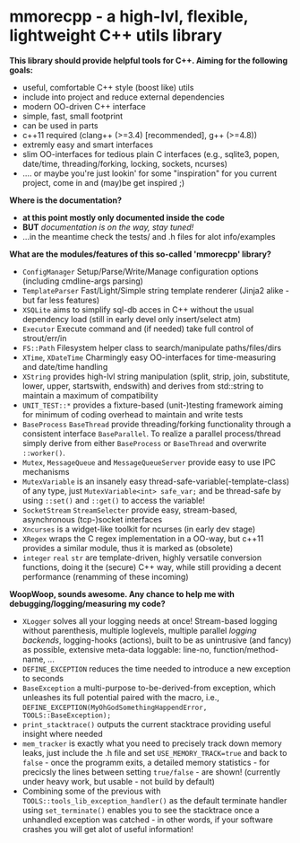 mmorecpp - a high-lvl, flexible, lightweight C++ utils library
===========================================================================

**This library should provide helpful tools for C++. Aiming for the following
goals:**

* useful, comfortable C++ style (boost like) utils
* include into project and reduce external dependencies
* modern OO-driven C++ interface
* simple, fast, small footprint
* can be used in parts
* c++11 required (clang++ (>=3.4) [recommended], g++ (>=4.8))
* extremly easy and smart interfaces
* slim OO-interfaces for tedious plain C interfaces (e.g., sqlite3, popen, date/time, threading/forking, locking, sockets, ncurses)
* .... or maybe you're just lookin' for some "inspiration" for you current project, come in and (may)be get inspired ;)

**Where is the documentation?**

* **at this point mostly only documented inside the code**
* **BUT** *documentation is on the way, stay tuned!*
* ...in the meantime check the tests/ and .h files for alot info/examples


**What are the modules/features of this so-called 'mmorecpp' library?**

* `ConfigManager` Setup/Parse/Write/Manage configuration options (including cmdline-args parsing) 
* `TemplateParser` Fast/Light/Simple string template renderer (Jinja2 alike - but far less features)
* `XSQLite` aims to simplify sql-db acces in C++ without the usual dependency load (still in early devel only insert/select atm)
* `Executor` Execute command and (if needed) take full control of strout/err/in
* `FS::Path` Filesystem helper class to search/manipulate paths/files/dirs
* `XTime`, `XDateTime` Charmingly easy OO-interfaces for time-measuring and date/time handling
* `XString` provides high-lvl string manipulation (split, strip, join, substitute, lower, upper, startswith, endswith) and derives from std::string to maintain a maximum of compatibility
* `UNIT_TEST::*` provides a fixture-based (unit-)testing framework aiming for minimum of coding overhead to maintain and write tests
* `BaseProcess` `BaseThread` provide threading/forking functionality through a consistent interface `BaseParallel`. To realize a parallel process/thread simply derive from either `BaseProcess` or `BaseThread` and overwrite `::worker()`.
* `Mutex`, `MessageQueue` and `MessageQueueServer` provide easy to use IPC mechanisms
* `MutexVariable` is an insanely easy thread-safe-variable(-template-class) of any type, just `MutexVariable<int> safe_var;` and be thread-safe by using `::set()` and `::get()` to access the variable!
* `SocketStream` `StreamSelecter` provide easy, stream-based, asynchronous (tcp-)socket interfaces
* `Xncurses` is a widget-like toolkit for ncurses (in early dev stage)
* `XRegex` wraps the C regex implementation in a OO-way, but c++11 provides a similar module, thus it is marked as (obsolete)
* `integer` `real` `str` are template-driven, highly versatile conversion functions, doing it the (secure) C++ way, while still providing a decent performance (renamming of these incoming)

**WoopWoop, sounds awesome. Any chance to help me with debugging/logging/measuring my code?**

* `XLogger` solves all your logging needs at once! Stream-based logging without parenthesis, multiple loglevels, multiple parallel *logging backends*, logging-hooks (actions), built to be as unintrusive (and fancy) as possible, extensive meta-data loggable: line-no, function/method-name, ...
* `DEFINE_EXCEPTION` reduces the time needed to introduce a new exception to seconds
* `BaseException` a multi-purpose to-be-derived-from exception, which unleashes its full potential paired with the macro, i.e., `DEFINE_EXCEPTION(MyOhGodSomethingHappendError, TOOLS::BaseException);` 
* `print_stacktrace()` outputs the current stacktrace providing useful insight where needed
* `mem_tracker` is exactly what you need to precisely track down memory leaks, just include the .h file and set `USE_MEMORY_TRACK=true` and back to `false` - once the programm exits, a detailed memory statistics - for precicsly the lines between setting `true/false` - are shown! (currently under heavy work, but usable - not build by default)
* Combining some of the previous with `TOOLS::tools_lib_exception_handler()` as the default terminate handler using `set_terminate()` enables you to see the stacktrace once a unhandled exception was catched - in other words, if your software crashes you will get alot of useful information!
